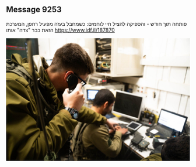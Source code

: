 ## Message 9253

פותחה תוך חודש - והספיקה להציל חיי לוחמים:
כשמחבל בעזה מפעיל רחפן, המערכת הזאת כבר "צדה" אותו
https://www.idf.il/187870

![Photo](9253/9253_photo.jpg)
